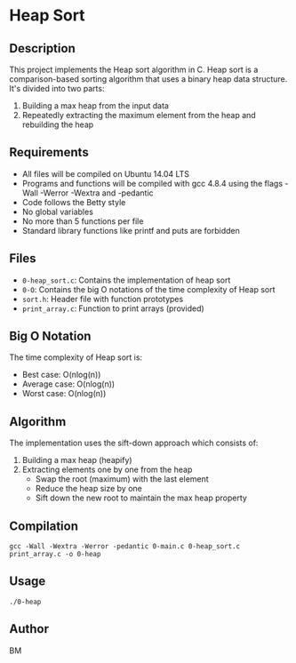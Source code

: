 # Heap Sort

## Description
This project implements the Heap sort algorithm in C. Heap sort is a comparison-based sorting algorithm that uses a binary heap data structure. It's divided into two parts:
1. Building a max heap from the input data
2. Repeatedly extracting the maximum element from the heap and rebuilding the heap

## Requirements
- All files will be compiled on Ubuntu 14.04 LTS
- Programs and functions will be compiled with gcc 4.8.4 using the flags -Wall -Werror -Wextra and -pedantic
- Code follows the Betty style
- No global variables
- No more than 5 functions per file
- Standard library functions like printf and puts are forbidden

## Files
- `0-heap_sort.c`: Contains the implementation of heap sort
- `0-O`: Contains the big O notations of the time complexity of Heap sort
- `sort.h`: Header file with function prototypes
- `print_array.c`: Function to print arrays (provided)

## Big O Notation
The time complexity of Heap sort is:
- Best case: O(nlog(n))
- Average case: O(nlog(n))
- Worst case: O(nlog(n))

## Algorithm
The implementation uses the sift-down approach which consists of:
1. Building a max heap (heapify)
2. Extracting elements one by one from the heap
   - Swap the root (maximum) with the last element
   - Reduce the heap size by one
   - Sift down the new root to maintain the max heap property

## Compilation
```
gcc -Wall -Wextra -Werror -pedantic 0-main.c 0-heap_sort.c print_array.c -o 0-heap
```

## Usage
```
./0-heap
```

## Author
BM